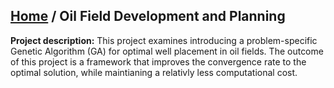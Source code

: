 ## [Home](https://zachamida.github.io) / Oil Field Development and Planning

**Project description:** This project examines introducing a problem-specific Genetic Algorithm (GA) for optimal well placement in oil fields. The outcome of this project is a framework that improves the convergence rate to the optimal solution, while maintianing a relativly less computational cost.
